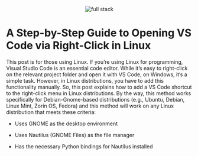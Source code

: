 <p align="center">
  <img alt="full stack" src="https://miro.medium.com/v2/resize:fit:720/format:webp/1*Nb8Lo_BFJZxu6n0r8JHkkg.png">
</p>

# A Step-by-Step Guide to Opening VS Code via Right-Click in Linux

This post is for those using Linux. If you’re using Linux for programming, Visual Studio Code is an essential code editor. While it’s easy to right-click on the relevant project folder and open it with VS Code, on Windows, it’s a simple task. However, in Linux distributions, you have to add this functionality manually. So, this post explains how to add a VS Code shortcut to the right-click menu in Linux distributions. By the way, this method works specifically for Debian-Gnome-based distributions (e.g., Ubuntu, Debian, Linux Mint, Zorin OS, Fedora) and this method will work on any Linux distribution that meets these criteria:

	

 - Uses GNOME as the desktop environment

 
	

 - Uses Nautilus (GNOME Files) as the file manager

	

 - Has the necessary Python bindings for Nautilus installed

